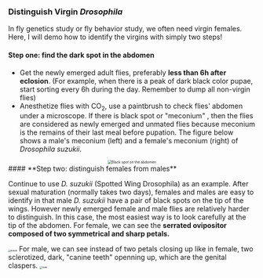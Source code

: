 ### Distinguish Virgin *Drosophila* 

In fly genetics study or fly behavior study, we often need virgin females. Here, I will demo how to identify the virgins with simply two steps!

#### **Step one: find the dark spot in the abdomen**

- Get the newly emerged adult flies, preferably **less than 6h after eclosion**. (For example, when there is a peak of dark black color pupae, start sorting every 6h during the day. Remember to dump all non-virgin flies)
- Anesthetize flies with CO<sub>2</sub>, use a paintbrush to check flies' abdomen under a microscope. If there is black spot or "meconium" , then the flies are considered as newly emerged and unmated flies because meconium is the remains of their last meal before pupation. The figure below shows a male's meconium (left) and a female's meconium (right) of *Drosophila suzukii*. 

<center>
<img src="/post/pics/female_male.jpg" alt="Black spot on the abdomen" style="zoom:50%;" />
</center>
#### **Step two: distinguish females from males**

Continue to use *D. suzukii* (Spotted Wing Drosophila) as an example. After sexual maturation (normally takes two days), females and males are easy to identify in that male *D. suzukii* have a pair of black spots on the tip of the wings. However newly emerged female and male flies are relatively harder to distinguish. In this case, the most easiest way is to look carefully at the tip of the abdomen. For female, we can see the **serrated ovipositor composed of two symmetrical and sharp petals.** 

</center>
<img src="/post/pics/female.png" alt="female" style="zoom:30%;" />
</center>
For male, we can see instead of two petals closing up like in female, two sclerotized, dark, "canine teeth" openning up, which are the genital claspers. 

</center>
<img src="/post/pics/male.png" alt="male" style="zoom:33%;" />
</center>
